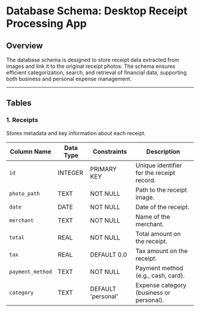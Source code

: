 
# Database Schema: Desktop Receipt Processing App

## Overview
The database schema is designed to store receipt data extracted from images and link it to the original receipt photos. The schema ensures efficient categorization, search, and retrieval of financial data, supporting both business and personal expense management.

---

## Tables

### 1. Receipts
Stores metadata and key information about each receipt.

| Column Name       | Data Type | Constraints         | Description                                 |
|-------------------|-----------|---------------------|---------------------------------------------|
| `id`              | INTEGER   | PRIMARY KEY         | Unique identifier for the receipt record.   |
| `photo_path`      | TEXT      | NOT NULL            | Path to the receipt image.                 |
| `date`            | DATE      | NOT NULL            | Date of the receipt.                       |
| `merchant`        | TEXT      | NOT NULL            | Name of the merchant.                      |
| `total`           | REAL      | NOT NULL            | Total amount on the receipt.               |
| `tax`             | REAL      | DEFAULT 0.0         | Tax amount on the receipt.                 |
| `payment_method`  | TEXT      | NOT NULL            | Payment method (e.g., cash, card).         |
| `category`        | TEXT      | DEFAULT 'personal'  | Expense category (business or personal).   |
